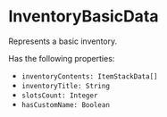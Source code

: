 # InventoryBasicData
Represents a basic inventory.

Has the following properties:
- `inventoryContents: ItemStackData[]`
- `inventoryTitle: String`
- `slotsCount: Integer`
- `hasCustomName: Boolean`
